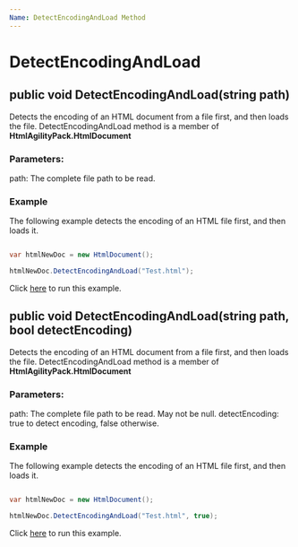 ```yaml
---
Name: DetectEncodingAndLoad Method
---
```


# DetectEncodingAndLoad

## public void DetectEncodingAndLoad(string path)

Detects the encoding of an HTML document from a file first, and then loads the file. DetectEncodingAndLoad method is a member of **HtmlAgilityPack.HtmlDocument**

### Parameters:

path: The complete file path to be read.

### Example

The following example detects the encoding of an HTML file first, and then loads it.

```csharp

var htmlNewDoc = new HtmlDocument();

htmlNewDoc.DetectEncodingAndLoad("Test.html");

```

Click [here](https://dotnetfiddle.net/9pO7lN) to run this example.

## public void DetectEncodingAndLoad(string path, bool detectEncoding)

Detects the encoding of an HTML document from a file first, and then loads the file. DetectEncodingAndLoad method is a member of **HtmlAgilityPack.HtmlDocument**

### Parameters:

path: The complete file path to be read. May not be null.
detectEncoding: true to detect encoding, false otherwise.

### Example

The following example detects the encoding of an HTML file first, and then loads it.

```csharp

var htmlNewDoc = new HtmlDocument();

htmlNewDoc.DetectEncodingAndLoad("Test.html", true);

```

Click [here](https://dotnetfiddle.net/LqhqAq) to run this example.

